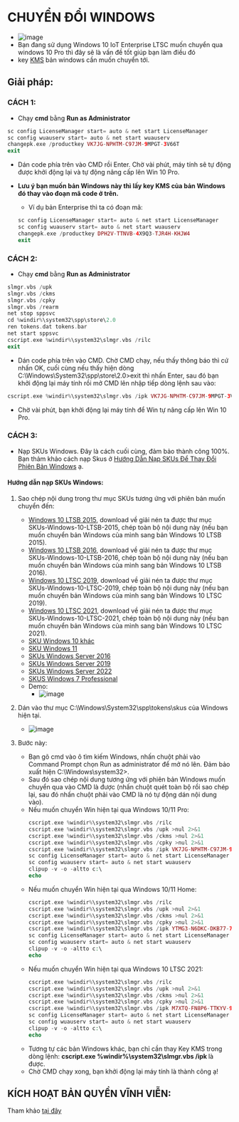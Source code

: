 # CHUYỂN ĐỔI WINDOWS #
  - ![image](https://github.com/BsNgChiThanh/Lich-phong-kham/assets/82578024/d575f08f-29b1-4848-83b0-fb5e88dcb50c)
  - Bạn đang sử dụng Windows 10 IoT Enterprise LTSC muốn chuyển qua windows 10 Pro thì đây sẽ là vấn đề tốt giúp bạn làm điều đó
  - key [KMS](https://github.com/BsNgChiThanh/KeyKMS) bản windows cần muốn chuyển tới.
 
## Giải pháp: ##
 
### CÁCH 1: ###

  - Chạy **cmd** bằng **Run as Administrator**

  ```php
  sc config LicenseManager start= auto & net start LicenseManager
  sc config wuauserv start= auto & net start wuauserv
  changepk.exe /productkey VK7JG-NPHTM-C97JM-9MPGT-3V66T
  exit
  ```

  - Dán code phía trên vào CMD rồi Enter. Chờ vài phút, máy tính sẽ tự động được khởi động lại và tự động nâng cấp lên Win 10 Pro.
  - **Lưu ý bạn muốn bản Windows này thì lấy key KMS của bản Windows đó thay vào đoạn mã code ở trên.**
    - Ví dụ bản Enterprise thì ta có đoạn mã: 
    
    ```php
    sc config LicenseManager start= auto & net start LicenseManager
    sc config wuauserv start= auto & net start wuauserv
    changepk.exe /productkey DPH2V-TTNVB-4X9Q3-TJR4H-KHJW4
    exit
    ```

### CÁCH 2: ###

  - Chạy **cmd** bằng **Run as Administrator**
  
  ```PHP
  slmgr.vbs /upk
  slmgr.vbs /ckms
  slmgr.vbs /cpky
  slmgr.vbs /rearm
  net stop sppsvc
  cd %windir%\system32\spp\store\2.0
  ren tokens.dat tokens.bar
  net start sppsvc
  cscript.exe %windir%\system32\slmgr.vbs /rilc
  exit
  ```

  - Dán code phía trên vào CMD. Chờ CMD chạy, nếu thấy thông báo thì cứ nhấn OK, cuối cùng nếu thấy hiện dòng C:\Windows\System32\spp\store\2.0>exit thì nhấn Enter, sau đó bạn khởi động lại máy tính rồi mở CMD lên nhập tiếp dòng lệnh sau vào:
    
  ```PHP
  cscript.exe %windir%\system32\slmgr.vbs /ipk VK7JG-NPHTM-C97JM-9MPGT-3V66T
  ```

  - Chờ vài phút, bạn khởi động lại máy tính để Win tự nâng cấp lên Win 10 Pro.

### CÁCH 3: ###

  - Nạp SKUs Windows. Đây là cách cuối cùng, đảm bảo thành công 100%. Bạn thảm khảo cách nạp Skus ở [Hướng Dẫn Nạp SKUs Để Thay Đổi Phiên Bản Windows](https://21ak22.com/huong-dan-nap-skus-de-thay-doi-ban-windows.html) ạ.

#### Hướng dẫn nạp SKUs Windows: ###
1. Sao chép nội dung trong thư mục SKUs tương ứng với phiên bản muốn chuyển đến:
   - [Windows 10 LTSB 2015](https://raw.githubusercontent.com/BsNgChiThanh/ChuyenDoiWindows/IMP/SKUs-Windows-10-LTSB-2015.rar), download về giải nén ta được thư mục SKUs-Windows-10-LTSB-2015, chép toàn bộ nội dung này (nếu bạn muốn chuyển bản Windows của mình sang bản Windows 10 LTSB 2015).
   - [Windows 10 LTSB 2016](https://raw.githubusercontent.com/BsNgChiThanh/ChuyenDoiWindows/IMP/SKUs-Windows-10-LTSB-2016.rar), download về giải nén ta được thư mục SKUs-Windows-10-LTSB-2016, chép toàn bộ nội dung này (nếu bạn muốn chuyển bản Windows của mình sang bản Windows 10 LTSB 2016).
   - [Windows 10 LTSC 2019](https://raw.githubusercontent.com/BsNgChiThanh/ChuyenDoiWindows/IMP/SKUs-Windows-10-LTSC-2019.rar), download về giải nén ta được thư mục SKUs-Windows-10-LTSC-2019, chép toàn bộ nội dung này (nếu bạn muốn chuyển bản Windows của mình sang bản Windows 10 LTSC 2019).
   - [Windows 10 LTSC 2021](https://raw.githubusercontent.com/BsNgChiThanh/ChuyenDoiWindows/IMP/SKUs-Windows-10-LTSC-2021.rar), download về giải nén ta được thư mục SKUs-Windows-10-LTSC-2021, chép toàn bộ nội dung này (nếu bạn muốn chuyển bản Windows của mình sang bản Windows 10 LTSC 2021).
   - [SKU Windows 10 khác](https://raw.githubusercontent.com/BsNgChiThanh/ChuyenDoiWindows/IMP/SKUs-Windows-10.rar)
   - [SKU Windows 11](https://raw.githubusercontent.com/BsNgChiThanh/ChuyenDoiWindows/IMP/SKUs-Windows-11.rar)
   - [SKUs Windows Server 2016](https://raw.githubusercontent.com/BsNgChiThanh/ChuyenDoiWindows/IMP/SKUs-Windows-Server-2016.rar)
   - [SKUs Windows Server 2019](https://raw.githubusercontent.com/BsNgChiThanh/ChuyenDoiWindows/IMP/SKUs-Windows-Server-2019.rar)
   - [SKUs Windows Server 2022](https://raw.githubusercontent.com/BsNgChiThanh/ChuyenDoiWindows/IMP/SKUs-Windows-Server-2022.rar)
   - [SKUS Windows 7 Professional](https://raw.githubusercontent.com/BsNgChiThanh/ChuyenDoiWindows/IMP/SKU%20Windows%207%20Professional.rar)
   - Demo:
     - ![image](https://github.com/user-attachments/assets/4a9be6de-c3f9-423c-9ec9-76c432477f07)

2. Dán vào thư mục C:\Windows\System32\spp\tokens\skus của Windows hiện tại.

   - ![image](https://github.com/user-attachments/assets/faffb740-e200-4cce-ad31-1dd07bc453db)

3. Bước này:
   - Bạn gõ cmd vào ô tìm kiếm Windows, nhấn chuột phải vào Command Prompt chọn Run as administrator để mở nó lên. Đảm bảo xuất hiện C:\Windows\system32>.
   - Sau đó sao chép nội dung tương ứng với phiên bản Windows muốn chuyển qua vào CMD là được (nhấn chuột quét toàn bộ rồi sao chép lại, sau đó nhấn chuột phải vào CMD là nó tự động dán nội dung vào).
   - Nếu muốn chuyển Win hiện tại qua Windows 10/11 Pro:
     ```php
     cscript.exe %windir%\system32\slmgr.vbs /rilc
     cscript.exe %windir%\system32\slmgr.vbs /upk >nul 2>&1
     cscript.exe %windir%\system32\slmgr.vbs /ckms >nul 2>&1
     cscript.exe %windir%\system32\slmgr.vbs /cpky >nul 2>&1
     cscript.exe %windir%\system32\slmgr.vbs /ipk VK7JG-NPHTM-C97JM-9MPGT-3V66T
     sc config LicenseManager start= auto & net start LicenseManager
     sc config wuauserv start= auto & net start wuauserv
     clipup -v -o -altto c:\
     echo
     ```
   - Nếu muốn chuyển Win hiện tại qua Windows 10/11 Home:
     ```php
     cscript.exe %windir%\system32\slmgr.vbs /rilc
     cscript.exe %windir%\system32\slmgr.vbs /upk >nul 2>&1
     cscript.exe %windir%\system32\slmgr.vbs /ckms >nul 2>&1
     cscript.exe %windir%\system32\slmgr.vbs /cpky >nul 2>&1
     cscript.exe %windir%\system32\slmgr.vbs /ipk YTMG3-N6DKC-DKB77-7M9GH-8HVX7
     sc config LicenseManager start= auto & net start LicenseManager
     sc config wuauserv start= auto & net start wuauserv
     clipup -v -o -altto c:\
     echo
     ```
   - Nếu muốn chuyển Win hiện tại qua Windows 10 LTSC 2021:
     ```php
     cscript.exe %windir%\system32\slmgr.vbs /rilc
     cscript.exe %windir%\system32\slmgr.vbs /upk >nul 2>&1
     cscript.exe %windir%\system32\slmgr.vbs /ckms >nul 2>&1
     cscript.exe %windir%\system32\slmgr.vbs /cpky >nul 2>&1
     cscript.exe %windir%\system32\slmgr.vbs /ipk M7XTQ-FN8P6-TTKYV-9D4CC-J462D
     sc config LicenseManager start= auto & net start LicenseManager
     sc config wuauserv start= auto & net start wuauserv
     clipup -v -o -altto c:\
     echo
     ```
   - Tương tự các bản Windows khác, bạn chỉ cần thay Key KMS trong dòng lệnh: **cscript.exe %windir%\system32\slmgr.vbs /ipk <Key KMS>** là được.
   - Chờ CMD chạy xong, bạn khởi động lại máy tính là thành công ạ!
      
 ## KÍCH HOẠT BẢN QUYỀN VĨNH VIỄN: ##

 Tham khảo [tại đây](https://github.com/BsNgChiThanh/Kich-hoat-Windows)
